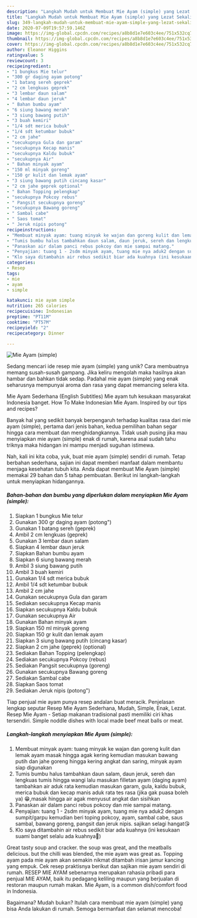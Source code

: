 ```yaml
---
description: "Langkah Mudah untuk Membuat Mie Ayam (simple) yang Lezat Sekali"
title: "Langkah Mudah untuk Membuat Mie Ayam (simple) yang Lezat Sekali"
slug: 349-langkah-mudah-untuk-membuat-mie-ayam-simple-yang-lezat-sekali
date: 2020-07-09T19:57:59.146Z
image: https://img-global.cpcdn.com/recipes/a8b8d1e7e603c4ee/751x532cq70/mie-ayam-simple-foto-resep-utama.jpg
thumbnail: https://img-global.cpcdn.com/recipes/a8b8d1e7e603c4ee/751x532cq70/mie-ayam-simple-foto-resep-utama.jpg
cover: https://img-global.cpcdn.com/recipes/a8b8d1e7e603c4ee/751x532cq70/mie-ayam-simple-foto-resep-utama.jpg
author: Eleanor Higgins
ratingvalue: 5
reviewcount: 3
recipeingredient:
- "1 bungkus Mie telur"
- "300 gr daging ayam potong"
- "1 batang sereh geprek"
- "2 cm lengkuas geprek"
- "3 lembar daun salam"
- "4 lembar daun jeruk"
- " Bahan bumbu ayam"
- "6 siung bawang merah"
- "3 siung bawang putih"
- "3 buah kemiri"
- "1/4 sdt merica bubuk"
- "1/4 sdt ketumbar bubuk"
- "2 cm jahe"
- "secukupnya Gula dan garam"
- "secukupnya Kecap manis"
- "secukupnya Kaldu bubuk"
- "secukupnya Air"
- " Bahan minyak ayam"
- "150 ml minyak goreng"
- "150 gr kulit dan lemak ayam"
- "3 siung bawang putih cincang kasar"
- "2 cm jahe geprek optional"
- " Bahan Topping pelengkap"
- "secukupnya Pokcoy rebus"
- " Pangsit secukupnya goreng"
- "secukupnya Bawang goreng"
- " Sambal cabe"
- " Saos tomat"
- " Jeruk nipis potong"
recipeinstructions:
- "Membuat minyak ayam: tuang minyak ke wajan dan goreng kulit dan lemak ayam masak hingga agak kering kemudian masukan bawang putih dan jahe goreng hingga kering angkat dan saring, minyak ayam siap digunakan"
- "Tumis bumbu halus tambahkan daun salam, daun jeruk, sereh dan lengkuas tumis hingga wangi lalu masukan filletan ayam (daging ayam) tambahkan air aduk rata kemudian masukan garam, gula, kaldu bubuk, merica bubuk dan kecap manis aduk rata tes rasa (jika gak puasa boleh ya) 😁,masak hingga air agak menyusut angkat dan sisihkan"
- "Panaskan air dalam panci rebus pokcoy dan mie sampai matang."
- "Penyajian: tuang 1 - 2sdm minyak ayam, tuang mie nya aduk2 dengan sumpit/garpu kemudian beri toping pokcoy, ayam, sambal cabe, saus sambal, bawang goreng, pangsit dan jeruk nipis. sajikan selagi hangat😘"
- "Klo saya ditambahin air rebus sedikit biar ada kuahnya (ini kesukaan suami banget selalu ada kuahnya🤭)"
categories:
- Resep
tags:
- mie
- ayam
- simple

katakunci: mie ayam simple 
nutrition: 265 calories
recipecuisine: Indonesian
preptime: "PT11M"
cooktime: "PT57M"
recipeyield: "2"
recipecategory: Dinner

---
```



![Mie Ayam (simple)](https://img-global.cpcdn.com/recipes/a8b8d1e7e603c4ee/751x532cq70/mie-ayam-simple-foto-resep-utama.jpg)

Sedang mencari ide resep mie ayam (simple) yang unik? Cara membuatnya memang susah-susah gampang. Jika keliru mengolah maka hasilnya akan hambar dan bahkan tidak sedap. Padahal mie ayam (simple) yang enak seharusnya mempunyai aroma dan rasa yang dapat memancing selera kita.

Mie Ayam Sederhana (English Subtitles) Mie ayam tuh kesukaan masyarakat Indonesia banget. How To Make Indonesian Mie Ayam. Inspired by our tips and recipes?

Banyak hal yang sedikit banyak berpengaruh terhadap kualitas rasa dari mie ayam (simple), pertama dari jenis bahan, kedua pemilihan bahan segar hingga cara membuat dan menghidangkannya. Tidak usah pusing jika mau menyiapkan mie ayam (simple) enak di rumah, karena asal sudah tahu triknya maka hidangan ini mampu menjadi suguhan istimewa.


Nah, kali ini kita coba, yuk, buat mie ayam (simple) sendiri di rumah. Tetap berbahan sederhana, sajian ini dapat memberi manfaat dalam membantu menjaga kesehatan tubuh kita. Anda dapat membuat Mie Ayam (simple) memakai 29 bahan dan 5 tahap pembuatan. Berikut ini langkah-langkah untuk menyiapkan hidangannya.

<!--inarticleads1-->

##### Bahan-bahan dan bumbu yang diperlukan dalam menyiapkan Mie Ayam (simple):

1. Siapkan 1 bungkus Mie telur
1. Gunakan 300 gr daging ayam (potong&#34;)
1. Gunakan 1 batang sereh (geprek)
1. Ambil 2 cm lengkuas (geprek)
1. Gunakan 3 lembar daun salam
1. Siapkan 4 lembar daun jeruk
1. Siapkan  Bahan bumbu ayam
1. Siapkan 6 siung bawang merah
1. Ambil 3 siung bawang putih
1. Ambil 3 buah kemiri
1. Gunakan 1/4 sdt merica bubuk
1. Ambil 1/4 sdt ketumbar bubuk
1. Ambil 2 cm jahe
1. Gunakan secukupnya Gula dan garam
1. Sediakan secukupnya Kecap manis
1. Siapkan secukupnya Kaldu bubuk
1. Gunakan secukupnya Air
1. Gunakan  Bahan minyak ayam
1. Siapkan 150 ml minyak goreng
1. Siapkan 150 gr kulit dan lemak ayam
1. Siapkan 3 siung bawang putih (cincang kasar)
1. Siapkan 2 cm jahe (geprek) (optional)
1. Sediakan  Bahan Topping (pelengkap)
1. Sediakan secukupnya Pokcoy (rebus)
1. Sediakan  Pangsit secukupnya (goreng)
1. Gunakan secukupnya Bawang goreng
1. Sediakan  Sambal cabe
1. Siapkan  Saos tomat
1. Sediakan  Jeruk nipis (potong&#34;)


Tiap penjual mie ayam punya resep andalan buat meracik. Penjelasan lengkap seputar Resep Mie Ayam Sederhana, Mudah, Simple, Enak, Lezat. Resep Mie Ayam - Setiap makanan tradisional pasti memiliki ciri khas tersendiri. Simple noddle dishes with local made beef meat balls or meat. 

<!--inarticleads2-->

##### Langkah-langkah menyiapkan Mie Ayam (simple):

1. Membuat minyak ayam: tuang minyak ke wajan dan goreng kulit dan lemak ayam masak hingga agak kering kemudian masukan bawang putih dan jahe goreng hingga kering angkat dan saring, minyak ayam siap digunakan
1. Tumis bumbu halus tambahkan daun salam, daun jeruk, sereh dan lengkuas tumis hingga wangi lalu masukan filletan ayam (daging ayam) tambahkan air aduk rata kemudian masukan garam, gula, kaldu bubuk, merica bubuk dan kecap manis aduk rata tes rasa (jika gak puasa boleh ya) 😁,masak hingga air agak menyusut angkat dan sisihkan
1. Panaskan air dalam panci rebus pokcoy dan mie sampai matang.
1. Penyajian: tuang 1 - 2sdm minyak ayam, tuang mie nya aduk2 dengan sumpit/garpu kemudian beri toping pokcoy, ayam, sambal cabe, saus sambal, bawang goreng, pangsit dan jeruk nipis. sajikan selagi hangat😘
1. Klo saya ditambahin air rebus sedikit biar ada kuahnya (ini kesukaan suami banget selalu ada kuahnya🤭)


Great tasty soup and cracker. the soup was great, and the meatballs delicious. but the chilli was blended, the mie ayam was great as. Topping ayam pada mie ayam akan semakin nikmat ditambah irisan jamur kancing yang empuk. Cek resep praktisnya berikut dan sajikan mie ayam sendiri di rumah. RESEP MIE AYAM sebenarnya merupakan rahasia pribadi para penjual MIE AYAM, baik itu pedagang keliling maupun yang berjualan di restoran maupun rumah makan. Mie Ayam, is a common dish/comfort food in Indonesia. 

Bagaimana? Mudah bukan? Itulah cara membuat mie ayam (simple) yang bisa Anda lakukan di rumah. Semoga bermanfaat dan selamat mencoba!
